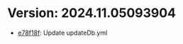 # Version: 2024.11.05093904

* [e78f18f](https://github.com/ford-jones/Lazarus/commit/e78f18fca144ca5802a4e535d88f108da49196a0): Update updateDb.yml
